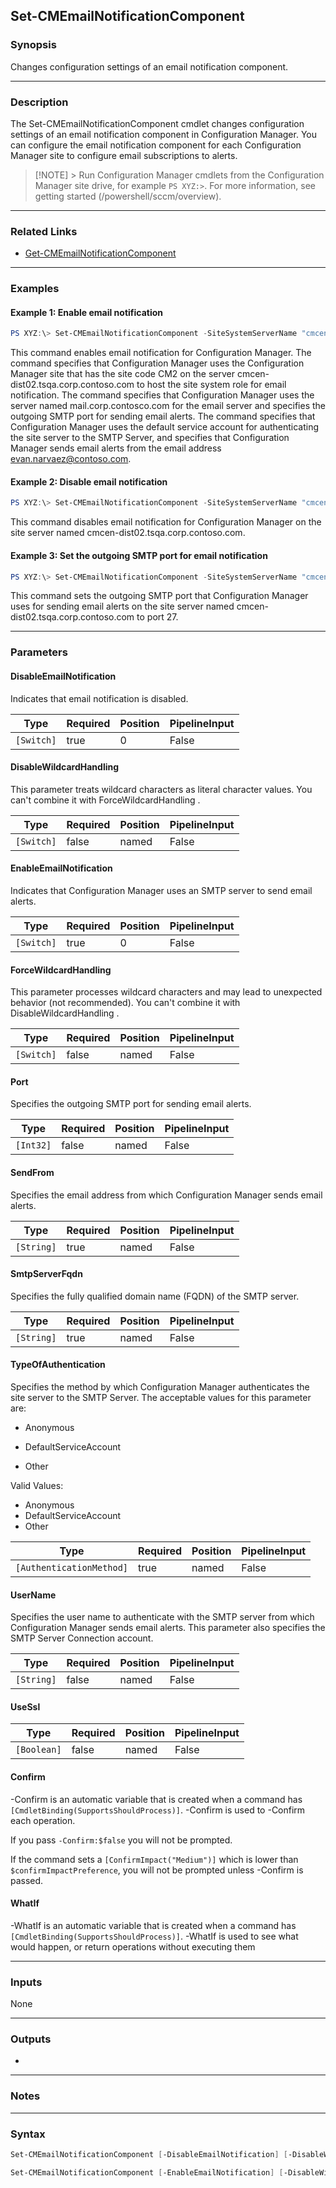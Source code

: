 Set-CMEmailNotificationComponent
--------------------------------




### Synopsis
Changes configuration settings of an email notification component.



---


### Description

The Set-CMEmailNotificationComponent cmdlet changes configuration settings of an email notification component in Configuration Manager. You can configure the email notification component for each Configuration Manager site to configure email subscriptions to alerts.



> [!NOTE] > Run Configuration Manager cmdlets from the Configuration Manager site drive, for example `PS XYZ:>`. For more information, see getting started (/powershell/sccm/overview).



---


### Related Links
* [Get-CMEmailNotificationComponent](Get-CMEmailNotificationComponent)





---


### Examples
#### Example 1: Enable email notification
```PowerShell
PS XYZ:\> Set-CMEmailNotificationComponent -SiteSystemServerName "cmcen-dist02.tsqa.corp.contoso.com" -SiteCode "CM2" -EnableEmailNotification $True -MstpServerFqdn "mail.corp.contosco.com" -Port 25 -TypeOfAuthentication DefaultServiceAccount -SendFrom "evan.narvaez@contoso.com"
```
This command enables email notification for Configuration Manager. The command specifies that Configuration Manager uses the Configuration Manager site that has the site code CM2 on the server cmcen-dist02.tsqa.corp.contoso.com to host the site system role for email notification. The command specifies that Configuration Manager uses the server named mail.corp.contosco.com for the email server and specifies the outgoing SMTP port for sending email alerts. The command specifies that Configuration Manager uses the default service account for authenticating the site server to the SMTP Server, and specifies that Configuration Manager sends email alerts from the email address evan.narvaez@contoso.com.
#### Example 2: Disable email notification
```PowerShell
PS XYZ:\> Set-CMEmailNotificationComponent -SiteSystemServerName "cmcen-dist02.tsqa.corp.contoso.com" -EnableEmailNotification $False
```
This command disables email notification for Configuration Manager on the site server named cmcen-dist02.tsqa.corp.contoso.com.
#### Example 3: Set the outgoing SMTP port for email notification
```PowerShell
PS XYZ:\> Set-CMEmailNotificationComponent -SiteSystemServerName "cmcen-dist02.tsqa.corp.contoso.com" -Port 27
```
This command sets the outgoing SMTP port that Configuration Manager uses for sending email alerts on the site server named cmcen-dist02.tsqa.corp.contoso.com to port 27.


---


### Parameters
#### **DisableEmailNotification**

Indicates that email notification is disabled.






|Type      |Required|Position|PipelineInput|
|----------|--------|--------|-------------|
|`[Switch]`|true    |0       |False        |



#### **DisableWildcardHandling**

This parameter treats wildcard characters as literal character values. You can't combine it with ForceWildcardHandling .






|Type      |Required|Position|PipelineInput|
|----------|--------|--------|-------------|
|`[Switch]`|false   |named   |False        |



#### **EnableEmailNotification**

Indicates that Configuration Manager uses an SMTP server to send email alerts.






|Type      |Required|Position|PipelineInput|
|----------|--------|--------|-------------|
|`[Switch]`|true    |0       |False        |



#### **ForceWildcardHandling**

This parameter processes wildcard characters and may lead to unexpected behavior (not recommended). You can't combine it with DisableWildcardHandling .






|Type      |Required|Position|PipelineInput|
|----------|--------|--------|-------------|
|`[Switch]`|false   |named   |False        |



#### **Port**

Specifies the outgoing SMTP port for sending email alerts.






|Type     |Required|Position|PipelineInput|
|---------|--------|--------|-------------|
|`[Int32]`|false   |named   |False        |



#### **SendFrom**

Specifies the email address from which Configuration Manager sends email alerts.






|Type      |Required|Position|PipelineInput|
|----------|--------|--------|-------------|
|`[String]`|true    |named   |False        |



#### **SmtpServerFqdn**

Specifies the fully qualified domain name (FQDN) of the SMTP server.






|Type      |Required|Position|PipelineInput|
|----------|--------|--------|-------------|
|`[String]`|true    |named   |False        |



#### **TypeOfAuthentication**

Specifies the method by which Configuration Manager authenticates the site server to the SMTP Server. The acceptable values for this parameter are:


* Anonymous


* DefaultServiceAccount


* Other



Valid Values:

* Anonymous
* DefaultServiceAccount
* Other






|Type                    |Required|Position|PipelineInput|
|------------------------|--------|--------|-------------|
|`[AuthenticationMethod]`|true    |named   |False        |



#### **UserName**

Specifies the user name to authenticate with the SMTP server from which Configuration Manager sends email alerts. This parameter also specifies the SMTP Server Connection account.






|Type      |Required|Position|PipelineInput|
|----------|--------|--------|-------------|
|`[String]`|false   |named   |False        |



#### **UseSsl**








|Type       |Required|Position|PipelineInput|
|-----------|--------|--------|-------------|
|`[Boolean]`|false   |named   |False        |



#### **Confirm**
-Confirm is an automatic variable that is created when a command has ```[CmdletBinding(SupportsShouldProcess)]```.
-Confirm is used to -Confirm each operation.

If you pass ```-Confirm:$false``` you will not be prompted.


If the command sets a ```[ConfirmImpact("Medium")]``` which is lower than ```$confirmImpactPreference```, you will not be prompted unless -Confirm is passed.

#### **WhatIf**
-WhatIf is an automatic variable that is created when a command has ```[CmdletBinding(SupportsShouldProcess)]```.
-WhatIf is used to see what would happen, or return operations without executing them


---


### Inputs
None





---


### Outputs
* 






---


### Notes




---


### Syntax
```PowerShell
Set-CMEmailNotificationComponent [-DisableEmailNotification] [-DisableWildcardHandling] [-ForceWildcardHandling] [-Confirm] [-WhatIf] [<CommonParameters>]
```
```PowerShell
Set-CMEmailNotificationComponent [-EnableEmailNotification] [-DisableWildcardHandling] [-ForceWildcardHandling] [-Port <Int32>] -SendFrom <String> -SmtpServerFqdn <String> -TypeOfAuthentication {Anonymous | DefaultServiceAccount | Other} [-UserName <String>] [-UseSsl <Boolean>] [-Confirm] [-WhatIf] [<CommonParameters>]
```
